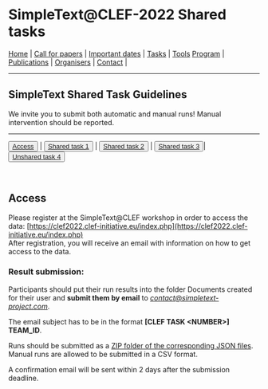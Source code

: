 # SimpleText@CLEF-2022 Shared tasks

[Home](./) | [Call for papers](./CFP) | [Important dates](./dates) | [Tasks](./tasks)  | [Tools](./tools) 
[Program](./program) | [Publications](./publications) | [Organisers](./organisers) | [Contact](./contact) |

---

## SimpleText Shared Task Guidelines

We invite you to submit both automatic and manual runs! Manual intervention should be reported.

---

<button>[Access](./tasks)</button> | <button>[Shared task 1](./task1)</button> | <button>[Shared task 2](./task2)</button> | <button>[Shared task 3](./task3)</button>| <button>[Unshared task 4](./task4)</button>

<br>

## Access
Please register at the SimpleText@CLEF workshop in order to access the data: [https://clef2022.clef-initiative.eu/index.php](https://clef2022.clef-initiative.eu/index.php)  
After registration, you will receive an email with information on how to get access to the data.

### Result submission:
Participants should put their run results into the folder Documents created for their user and **submit them by email** to *contact@simpletext-project.com*.

The email subject has to be in the format **\[CLEF TASK \<NUMBER\>\] TEAM_ID**. 

Runs should be submitted as a <ins>ZIP folder of the corresponding JSON files</ins>. Manual runs are allowed to be submitted in a CSV format. 

A confirmation email will be sent within 2 days after the submission deadline. 

